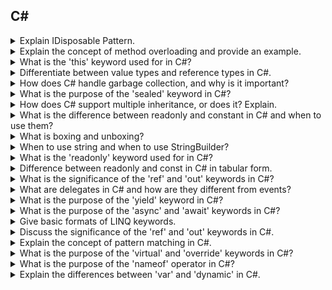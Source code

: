 ## C#

<details>
  <summary>Explain IDisposable Pattern.</summary>
  <br>
  This is sample answer
  <br>
</details>

<details>
  <summary>Explain the concept of method overloading and provide an example.</summary>
  <br>
  This is sample answer
  <br>
</details>

<details>
  <summary>What is the 'this' keyword used for in C#?</summary>
  <br>
  This is sample answer
  <br>
</details>

<details>
  <summary>Differentiate between value types and reference types in C#.</summary>
  <br>
  This is sample answer
  <br>
</details>

<details>
  <summary>How does C# handle garbage collection, and why is it important?</summary>
  <br>
  This is sample answer
  <br>
</details>

<details>
  <summary>What is the purpose of the 'sealed' keyword in C#?</summary>
  <br>
  This is sample answer
  <br>
</details>

<details>
  <summary>How does C# support multiple inheritance, or does it? Explain.</summary>
  <br>
  This is sample answer
  <br>
</details>

<details>
  <summary>What is the difference between readonly and constant in C# and when to use them?</summary>
  <br>
  This is sample answer
  <br>
</details>

<details>
  <summary>What is boxing and unboxing?</summary>
  <br>
  This is sample answer
  <br>
</details>

<details>
  <summary>When to use string and when to use StringBuilder?</summary>
  <br>
  This is sample answer
  <br>
</details>

<details>
  <summary>What is the 'readonly' keyword used for in C#?</summary>
  <br>
  This is sample answer
  <br>
</details>

<details>
  <summary>Difference between readonly and const in C# in tabular form.</summary>
  <br>
  This is sample answer
  <br>
</details>

<details>
  <summary>What is the significance of the 'ref' and 'out' keywords in C#?</summary>
  <br>
  This is sample answer
  <br>
</details>

<details>
  <summary>What are delegates in C# and how are they different from events?</summary>
  <br>
  This is sample answer
  <br>
</details>

<details>
  <summary>What is the purpose of the 'yield' keyword in C#?</summary>
  <br>
  This is sample answer
  <br>
</details>

<details>
  <summary>What is the purpose of the 'async' and 'await' keywords in C#?</summary>
  <br>
  This is sample answer
  <br>
</details>

<details>
  <summary>Give basic formats of LINQ keywords.</summary>
  <br>
  This is sample answer
  <br>
</details>

<details>
  <summary>Discuss the significance of the 'ref' and 'out' keywords in C#.</summary>
  <br>
  This is sample answer
  <br>
</details>

<details>
  <summary>Explain the concept of pattern matching in C#.</summary>
  <br>
  This is sample answer
  <br>
</details>

<details>
  <summary>What is the purpose of the 'virtual' and 'override' keywords in C#?</summary>
  <br>
  This is sample answer
  <br>
</details>

<details>
  <summary>What is the purpose of the 'nameof' operator in C#?</summary>
  <br>
  This is sample answer
  <br>
</details>

<details>
  <summary>Explain the differences between 'var' and 'dynamic' in C#.</summary>
  <br>
  This is sample answer
  <br>
</details>
